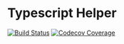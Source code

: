 # Typescript Helper

[![Build Status](https://www.travis-ci.org/cjiali/typescript-helper.svg?branch=master)](https://www.travis-ci.org/cjiali/typescript-helper)
[![Codecov Coverage](https://img.shields.io/codecov/c/github/cjiali/typescript-helper/master.svg?style=flat-square)](https://codecov.io/gh/cjiali/typescript-helper/)
